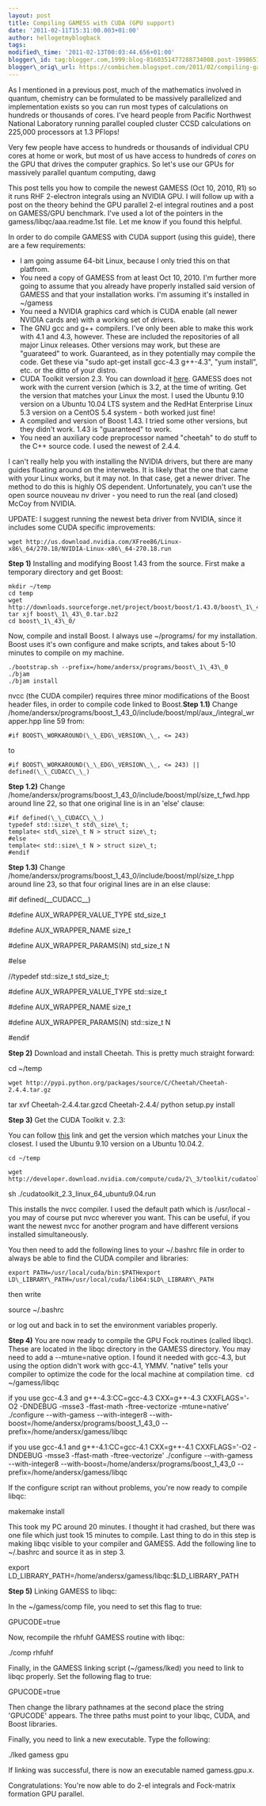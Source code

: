 ```yaml
---
layout: post
title: Compiling GAMESS with CUDA (GPU support)
date: '2011-02-11T15:31:00.003+01:00'
author: hellogetmyblogback
tags:
modified\_time: '2011-02-13T00:03:44.656+01:00'
blogger\_id: tag:blogger.com,1999:blog-8160351477288734008.post-1998651932187766778
blogger\_orig\_url: https://combichem.blogspot.com/2011/02/compiling-gamess-with-cuda-gpu-support.html
---
```


As I mentioned in a previous post, much of the mathematics involved in quantum, chemistry can be formulated to be massively parallelized and implementation exists so you can run most types of calculations on hundreds or thousands of cores. I've heard people from Pacific Northwest National Laboratory running parallel coupled cluster CCSD calculations on 225,000 processors at 1.3 PFlops!

Very few people have access to hundreds or thousands of individual CPU cores at home or work, but most of us have access to hundreds of *cores* on the GPU that drives the computer graphics. So let's use our GPUs for massively parallel quantum computing, dawg![![](http://images.nvidia.com/products/geforce-gtx-560ti/geforce-gtx-560ti-top-med.png)](http://images.nvidia.com/products/geforce-gtx-560ti/geforce-gtx-560ti-top-med.png)

This post tells you how to compile the newest GAMESS (Oct 10, 2010, R1) so it runs RHF 2-electron integrals using an NVIDIA GPU. I will follow up with a post on the theory behind the GPU parallel 2-el integral routines and a post on GAMESS/GPU benchmark. I've used a lot of the pointers in the gamess/libqc/aaa.readme.1st file. Let me know if you found this helpful.

In order to do compile GAMESS with CUDA support (using this guide), there are a few requirements:

* I am going assume 64-bit Linux, because I only tried this on that platfrom.
* You need a copy of GAMESS from at least Oct 10, 2010. I'm further more going to assume that you already have properly installed said version of GAMESS and that your installation works. I'm assuming it's installed in  ~/gamess
* You need a NVIDIA graphics card which is CUDA enable (all newer NVIDIA cards are) with a working set of drivers.
* The GNU gcc and g++ compilers. I've only been able to make this work with 4.1 and 4.3, however. These are included the repositories of all major Linux releases. Other versions may work, but these are "guarateed" to work. Guaranteed, as in they potentially may compile the code. Get these via "sudo apt-get install gcc-4.3 g++-4.3", "yum install", etc. or the ditto of your distro.
* CUDA Toolkit version 2.3. You can download it [here](http://developer.nvidia.com/object/cuda_2_3_downloads.html#Linux). GAMESS does not work with the current version (which is 3.2, at the time of writing. Get the version that matches your Linux the most. I used the Ubuntu 9.10 version on a Ubuntu 10.04 LTS system and the RedHat Enterprise Linux 5.3 version on a CentOS 5.4 system - both worked just fine!
* A compiled and version of Boost 1.43. I tried some other versions, but they didn't work. 1.43 is "guaranteed" to work.
* You need an auxiliary code preprocessor named "cheetah" to do stuff to the C++ source code. I used the newest of 2.4.4.



I can't really help you with installing the NVIDIA drivers, but there are many guides floating around on the interwebs. It is likely that the one that came with your Linux works, but it may not. In that case, get a newer driver. The method to do this is highly OS dependent. Unfortunately, you can't use the open source nouveau nv driver - you need to run the real (and closed) McCoy from NVIDIA.

UPDATE: I suggest running the newest beta driver from NVIDIA, since it includes some CUDA specific improvements:


```
wget http://us.download.nvidia.com/XFree86/Linux-x86\_64/270.18/NVIDIA-Linux-x86\_64-270.18.run
```


**Step 1)** Installing and modifying Boost 1.43 from the source. First make a temporary directory and get Boost:
```
mkdir ~/temp
cd temp
wget http://downloads.sourceforge.net/project/boost/boost/1.43.0/boost\_1\_43\_0.tar.bz2
tar xjf boost\_1\_43\_0.tar.bz2
cd boost\_1\_43\_0/
```
Now, compile and install Boost. I always use ~/programs/ for my installation. Boost uses it's own configure and make scripts, and takes about 5-10 minutes to compile on my machine.
```
./bootstrap.sh --prefix=/home/andersx/programs/boost\_1\_43\_0
./bjam
./bjam install

```
nvcc (the CUDA compiler) requires three minor modifications of the Boost header files, in order to compile code linked to Boost.**Step 1.1)** Change /home/andersx/programs/boost\_1\_43\_0/include/boost/mpl/aux\_/integral\_wrapper.hpp line 59 from:
```
#if BOOST\_WORKAROUND(\_\_EDG\_VERSION\_\_, <= 243)
```
to
```
#if BOOST\_WORKAROUND(\_\_EDG\_VERSION\_\_, <= 243) || defined(\_\_CUDACC\_\_)
```
**Step 1.2)** Change /home/andersx/programs/boost\_1\_43\_0/include/boost/mpl/size\_t\_fwd.hpp around line 22, so that one original line is in an 'else' clause:
```
#if defined(\_\_CUDACC\_\_)
typedef std::size\_t std\_size\_t;
template< std\_size\_t N > struct size\_t;
#else
template< std::size\_t N > struct size\_t;
#endif
```
**Step 1.3)** Change /home/andersx/programs/boost\_1\_43\_0/include/boost/mpl/size\_t.hpp  around line 23, so that four original lines are in an else clause:

#if defined(\_\_CUDACC\_\_)

#define AUX\_WRAPPER\_VALUE\_TYPE std\_size\_t

#define AUX\_WRAPPER\_NAME size\_t

#define AUX\_WRAPPER\_PARAMS(N) std\_size\_t N

#else

//typedef std::size\_t std\_size\_t;

#define AUX\_WRAPPER\_VALUE\_TYPE std::size\_t

#define AUX\_WRAPPER\_NAME size\_t

#define AUX\_WRAPPER\_PARAMS(N) std::size\_t N

#endif

**Step 2)** Download and install Cheetah. This is pretty much straight forward:

cd ~/temp
```
wget http://pypi.python.org/packages/source/C/Cheetah/Cheetah-2.4.4.tar.gz
```
tar xvf Cheetah-2.4.4.tar.gzcd Cheetah-2.4.4/
python setup.py install

**Step 3)** Get the CUDA Toolkit v. 2.3:

You can follow [this](http://developer.nvidia.com/object/cuda_2_3_downloads.html#Linux) link and get the version which matches your Linux the closest. I used the Ubuntu 9.10 version on a Ubuntu 10.04.2.
```
cd ~/temp
```

```
wget http://developer.download.nvidia.com/compute/cuda/2\_3/toolkit/cudatoolkit\_2.3\_linux\_64\_ubuntu9.04.run
```
sh ./cudatoolkit\_2.3\_linux\_64\_ubuntu9.04.run

This installs the nvcc compiler. I used the default path which is /usr/local - you may of course put nvcc wherever you want. This can be useful, if you want the newest nvcc for another program and have different versions installed simultaneously.

You then need to add the following lines to your ~/.bashrc file in order to always be able to find the CUDA compiler and libraries:


```
export PATH=/usr/local/cuda/bin:$PATHexport LD\_LIBRARY\_PATH=/usr/local/cuda/lib64:$LD\_LIBRARY\_PATH
```
then write



source ~/.bashrc

or log out and back in to set the environment variables properly.

**Step 4)** You are now ready to compile the GPU Fock routines (called libqc). These are located in the libqc directory in the GAMESS directory. You may need to add a --mtune=native option. I found it needed with gcc-4.3, but using the option didn't work with gcc-4.1, YMMV. "native" tells your compiler to optimize the code for the local machine at compilation time.  cd ~/gamess/libqc

if you use gcc-4.3 and g++-4.3:CC=gcc-4.3 CXX=g++-4.3 CXXFLAGS='-O2 -DNDEBUG -msse3 -ffast-math -ftree-vectorize -mtune=native' ./configure --with-gamess --with-integer8 --with-boost=/home/andersx/programs/boost\_1\_43\_0 --prefix=/home/andersx/gamess/libqc

if you use gcc-4.1 and g++-4.1:CC=gcc-4.1 CXX=g++-4.1 CXXFLAGS='-O2 -DNDEBUG -msse3 -ffast-math -ftree-vectorize' ./configure --with-gamess --with-integer8 --with-boost=/home/andersx/programs/boost\_1\_43\_0 --prefix=/home/andersx/gamess/libqc

If the configure script ran without problems, you're now ready to compile libqc:

makemake install

This took my PC around 20 minutes. I thought it had crashed, but there was one file which just took 15 minutes to compile. Last thing to do in this step is making libqc visible to your compiler and GAMESS. Add the following line to ~/.bashrc and source it as in step 3.

export LD\_LIBRARY\_PATH=/home/andersx/gamess/libqc:$LD\_LIBRARY\_PATH

**Step 5)** Linking GAMESS to libqc:

In the ~/gamess/comp file, you need to set this flag to true:

GPUCODE=true

Now, recompile the rhfuhf GAMESS routine with libqc:

./comp rhfuhf

Finally, in the GAMESS linking script (~/gamess/lked) you need to link to libqc properly. Set the following flag to true:

GPUCODE=true

Then change the library pathnames at the second place the string 'GPUCODE' appears. The three paths must point to your libqc, CUDA, and Boost libraries.



Finally, you need to link a new executable. Type the following:

./lked gamess gpu

If linking was successful, there is now an executable named gamess.gpu.x.

Congratulations: You're now able to do 2-el integrals and Fock-matrix formation GPU parallel.